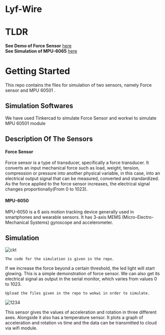 # Lyf-Wire

# TLDR
**See Demo of Force Sensor** [here](https://shrt.cx/qC5taD) <br>
**See Simulation of MPU-6065** [here](https://wokwi.com/projects/305937156771152449)

# Getting Started



This repo contains the files for simulation of two sensors, namely Force sensor and MPU 60501 . 
## Simulation Softwares

We have used Tinkercad to simulate Force Sensor and workwi to simulate MPU 60501 module



## Description Of The Sensors


#### Force Sensor
 
Force sensor is a type of transducer, specifically a force transducer. It converts an input mechanical force such as load, weight, tension, compression or pressure into another physical variable, in this case, into an electrical output signal that can be measured, converted and standardized. As the force applied to the force sensor increases, the electrical signal changes proportionally(From 0 to 1023).

#### MPU-6050

MPU-6050 is a 6 axis motion tracking device generally used in smartphones and wearable sensors. It has 3-axis MEMS (Micro-Electro-Mechanical Systems) gyroscope and accelerometer. 
 

## Simulation

![ckt](https://user-images.githubusercontent.com/74849719/159123948-974a8f50-81ae-4c7d-a293-d220533a53a4.JPG)


```
The code for the simulation is given in the repo.
```

If we increase the force beyond a certain threshold, the led light will start glowing. This is a simple demonstration of force sensor. We can also get its electrical signal as output in the serial monitor, which varies from values 0 to 1023.



```
Upload the files given in the repo to wokwi in order to simulate.
```

![1234](https://user-images.githubusercontent.com/74849719/159123991-edac2640-30d9-487a-b103-a0edd946c2c8.JPG)

This sensor gives the values of acceleration and rotation in three different axes. Alongside it also has a temperature sensor. It plots a graph of acceleration and rotation vs time and the data can be transmitted to cloud via wifi module.













